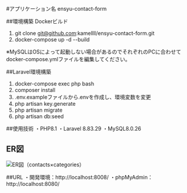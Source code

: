#アプリケーション名
ensyu-contact-form

##環境構築
Dockerビルド
1. git clone git@github.com:kamellll/ensyu-contact-form.git
2. docker-compose up -d --build

※MySQLはOSによって起動しない場合があるのでそれぞれのPCに合わせてdocker-compose.ymlファイルを編集してください。

##Laravel環境構築
1. docker-compose exec php bash
2. composer install
3. .env.exampleファイルから.envを作成し、環境変数を変更
4. php artisan key.generate
5. php artisan migrate
6. php artisan db:seed

##使用技術
・PHP8.1
・Laravel 8.83.29
・MySQL8.0.26

## ER図
![ER図（contacts×categories）](docs/images/er.png)

##URL
・開発環境：http://localhost:8008/
・phpMyAdmin：http://localhost:8080/

